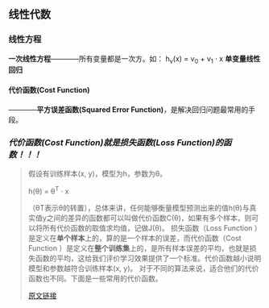 ## 线性代数
### 线性方程
**一次线性方程**————所有变量都是一次方。如： h<sub>v</sub>(x) = v<sub>0</sub> + v<sub>1</sub> · x     **单变量线性回归**  

#### 代价函数(Cost Function)
————**平方误差函数(Squared Error Function)**，是解决回归问题最常用的手段。  
### *代价函数(Cost Function)就是损失函数(Loss Function)的函数！！！*  
>假设有训练样本(x, y)，模型为h，参数为θ。  
>
>h(θ) = θ<sup>T</sup> · x  
>
>（θT表示θ的转置），总体来讲，任何能够衡量模型预测出来的值h(θ)与真实值y之间的差异的函数都可以叫做代价函数C(θ)，如果有多个样本，则可以将所有代价函数的取值求均值，记做J(θ)。
>损失函数（Loss Function ）是定义在**单个样本**上的，算的是一个样本的误差，而代价函数（Cost Function ）是定义在**整个训练集**上的，是所有样本误差的平均，也就是损失函数的平均，这给我们评价学习效果提供了一个标准。代价函数越小说明模型和参数越符合训练样本(x, y)。
>对于不同的算法来说，适合他们的代价函数也不同。下面是一些常用的代价函数。
>
>[原文链接](https://blog.csdn.net/haha0825/article/details/102491643)
